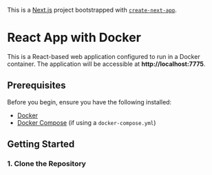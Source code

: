 This is a [Next.js](https://nextjs.org) project bootstrapped with [`create-next-app`](https://github.com/vercel/next.js/tree/canary/packages/create-next-app).

# React App with Docker

This is a React-based web application configured to run in a Docker container. The application will be accessible at **http://localhost:7775**.

## Prerequisites

Before you begin, ensure you have the following installed:

- [Docker](https://www.docker.com/products/docker-desktop)
- [Docker Compose](https://docs.docker.com/compose/install/) (if using a `docker-compose.yml`)

## Getting Started

### 1. Clone the Repository

